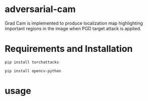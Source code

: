 # adversarial-cam

Grad Cam is implemented to produce localization map highlighting important regions in the image when PGD target attack is applied.

# Requirements and Installation


```
pip install torchattacks
```

```
pip install opencv-python
```

# usage
